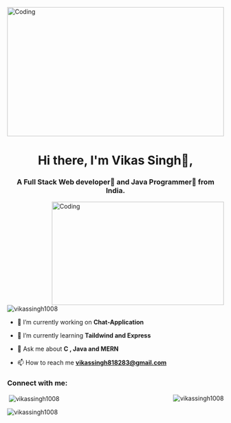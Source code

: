 
<img  alt="Coding" height="300px" width="100%" src="https://c0.wallpaperflare.com/preview/1004/350/396/abstract-php-c-analytics.jpg">
<h1 align="center">Hi there, I'm Vikas Singh👦,</h1>
<h3 align="center">A Full Stack Web developer🎯 and Java Programmer🎨 from India.</h3>
<img align="right" alt="Coding" width="400" height="240" src="https://cdn.dribbble.com/users/1162077/screenshots/3848914/programmer.gif">
<p align="left"> <img src="https://komarev.com/ghpvc/?username=vikassingh1008&label=Profile%20views&color=0e75b6&style=flat" alt="vikassingh1008" /> </p>

- 🔭 I’m currently working on **Chat-Application**

- 🌱 I’m currently learning **Taildwind and Express**

- 💬 Ask me about **C , Java and MERN**

- 📫 How to reach me **vikassingh818283@gmail.com**

<h3 align="left">Connect with me:</h3>
<p align="left">
</p>

<p><img align="right" src="https://github-readme-stats.vercel.app/api/top-langs?username=vikassingh1008&show_icons=true&locale=en&layout=compact" alt="vikassingh1008" /></p>

<p>&nbsp;<img align="center" src="https://github-readme-stats.vercel.app/api?username=vikassingh1008&show_icons=true&locale=en" alt="vikassingh1008" /></p>

<p><img align="center" src="https://github-readme-streak-stats.herokuapp.com/?user=vikassingh1008&" alt="vikassingh1008" /></p>
